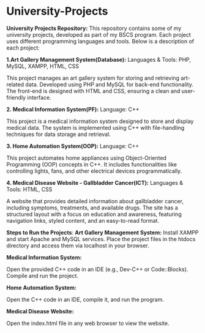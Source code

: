 # University-Projects
**University Projects Repository:**
This repository contains some of my university projects, developed as part of my BSCS program. Each project uses different programming languages and tools. Below is a description of each project:

**1.Art Gallery Management System(Database):**
Languages & Tools: PHP, MySQL, XAMPP, HTML, CSS

This project manages an art gallery system for storing and retrieving art-related data.
Developed using PHP and MySQL for back-end functionality.
The front-end is designed with HTML and CSS, ensuring a clean and user-friendly interface.

**2. Medical Information System(PF):**
Language: C++

This project is a medical information system designed to store and display medical data.
The system is implemented using C++ with file-handling techniques for data storage and retrieval.

**3. Home Automation System(OOP):**
Language: C++

This project automates home appliances using Object-Oriented Programming (OOP) concepts in C++.
It includes functionalities like controlling lights, fans, and other electrical devices programmatically.

**4. Medical Disease Website - Gallbladder Cancer(ICT):**
Languages & Tools: HTML, CSS

A website that provides detailed information about gallbladder cancer, including symptoms, treatments, and available drugs.
The site has a structured layout with a focus on education and awareness, featuring navigation links, styled content, and an easy-to-read format.

**Steps to Run the Projects**:
**Art Gallery Management System:**
Install XAMPP and start Apache and MySQL services.
Place the project files in the htdocs directory and access them via localhost in your browser.

**Medical Information System:**

Open the provided C++ code in an IDE (e.g., Dev-C++ or Code::Blocks).
Compile and run the project.

**Home Automation System:**

Open the C++ code in an IDE, compile it, and run the program.

**Medical Disease Website:**

Open the index.html file in any web browser to view the website.

